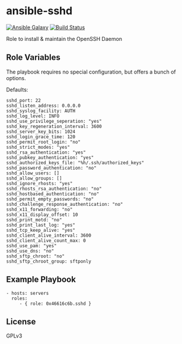 ansible-sshd
============

[![Ansible Galaxy](http://img.shields.io/badge/ansible--galaxy-sshd-blue.svg)](https://galaxy.ansible.com/list#/roles/3844) [![Build Status](https://travis-ci.org/systemli/ansible-sshd.svg)](https://travis-ci.org/systemli/ansible-sshd)

Role to install & maintain the OpenSSH Daemon

Role Variables
--------------

The playbook requires no special configuration, but offers a bunch of options.

Defaults:

    sshd_port: 22
    sshd_listen_address: 0.0.0.0
    sshd_syslog_facility: AUTH
    sshd_log_level: INFO
    sshd_use_privilege_seperation: "yes"
    sshd_key_regeneration_interval: 3600
    sshd_server_key_bits: 1024
    sshd_login_grace_time: 120
    sshd_permit_root_login: "no"
    sshd_strict_modes: "yes"
    sshd_rsa_authentication: "yes"
    sshd_pubkey_authentication: "yes"
    sshd_authorized_keys_file: "%h/.ssh/authorized_keys"
    sshd_password_authentication: "no"
    sshd_allow_users: []
    sshd_allow_groups: []
    sshd_ignore_rhosts: "yes"
    sshd_rhosts_rsa_authentication: "no"
    sshd_hostbased_authentication: "no"
    sshd_permit_empty_passwords: "no"
    sshd_challenge_response_authentication: "no"
    sshd_x11_forwarding: "no"
    sshd_x11_display_offset: 10
    sshd_print_motd: "no"
    sshd_print_last_log: "yes"
    sshd_tcp_keep_alive: "yes"
    sshd_client_alive_interval: 3600
    sshd_client_alive_count_max: 0
    sshd_use_pam: "yes"
    sshd_use_dns: "no"
    sshd_sftp_chroot: "no"
    sshd_sftp_chroot_group: sftponly


Example Playbook
----------------

    - hosts: servers
      roles:
         - { role: 0x46616c6b.sshd }

License
-------

GPLv3
